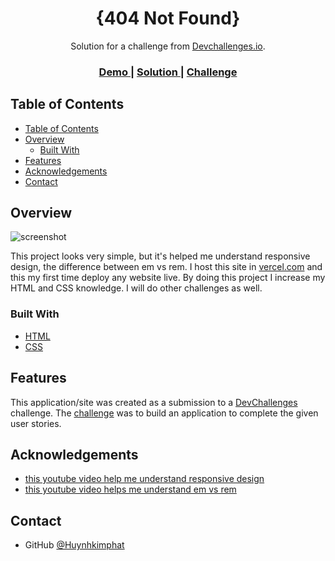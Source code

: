 <!-- Please update value in the {}  -->

<h1 align="center">{404 Not Found}</h1>

<div align="center">
   Solution for a challenge from  <a href="http://devchallenges.io" target="_blank">Devchallenges.io</a>.
</div>

<div align="center">
  <h3>
    <a href="https://{https://404-page-nu.vercel.app/}">
      Demo
    </a>
    <span> | </span>
    <a href="https://{https://github.com/Huynhkimphat/404-page}">
      Solution
    </a>
    <span> | </span>
    <a href="https://devchallenges.io/challenges/wBunSb7FPrIepJZAg0sY">
      Challenge
    </a>
  </h3>
</div>

<!-- TABLE OF CONTENTS -->

## Table of Contents

- [Table of Contents](#table-of-contents)
- [Overview](#overview)
  - [Built With](#built-with)
- [Features](#features)
- [Acknowledgements](#acknowledgements)
- [Contact](#contact)

<!-- OVERVIEW -->

## Overview

![screenshot](https://user-images.githubusercontent.com/30569818/107147563-56a0ab80-6981-11eb-9cad-b70ff1bf2129.jpg)

This project looks very simple, but it's helped me understand responsive design, the difference between em vs rem. I host this site in [vercel.com](https://404-page-nu.vercel.app/) and this my first time deploy any website live. By doing this project I increase my HTML and CSS knowledge. I will do other challenges as well.

### Built With

<!-- This section should list any major frameworks that you built your project using. Here are a few examples.-->

- [HTML](https://en.wikipedia.org/wiki/HTML)
- [CSS](https://en.wikipedia.org/wiki/CSS)

## Features

<!-- List the features of your application or follow the template. Don't share the figma file here :) -->

This application/site was created as a submission to a [DevChallenges](https://devchallenges.io/challenges) challenge. The [challenge](https://devchallenges.io/challenges/wBunSb7FPrIepJZAg0sY) was to build an application to complete the given user stories.


## Acknowledgements

<!-- This section should list any articles or add-ons/plugins that helps you to complete the project. This is optional but it will help you in the future. For exmpale -->

- [this youtube video help me understand responsive design](https://www.youtube.com/watch?v=QA0XpGhiz5w&t=7303s)
- [this youtube video helps me understand em vs rem](https://www.youtube.com/watch?v=_-aDOAMmDHI)

## Contact

- GitHub [@Huynhkimphat](https://{github.com/Huynhkimphat})
